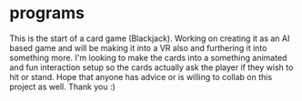 # programs
This is the start of a card game (Blackjack).
Working on creating it as an AI based game and will be making it into a VR also and furthering it into something more.
I'm looking to make the cards into a something animated and fun interaction setup so the cards actually ask the player if they wish to hit or stand.
Hope that anyone has advice or is willing to collab on this project as well. Thank you :)
